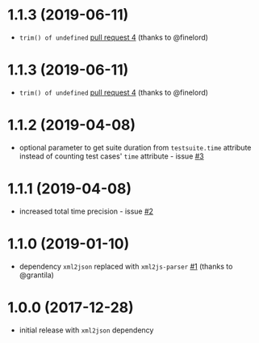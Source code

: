 # 1.1.3 (2019-06-11)
* `trim() of undefined` [pull request 4](https://github.com/ladariha/junitxml-to-javascript/pull/4) (thanks to @finelord)

# 1.1.3 (2019-06-11)
* `trim() of undefined` [pull request 4](https://github.com/ladariha/junitxml-to-javascript/pull/4) (thanks to @finelord)


# 1.1.2 (2019-04-08)
* optional parameter to get suite duration from `testsuite.time` attribute instead of counting test cases' `time` attribute - issue [#3](https://github.com/ladariha/junitxml-to-javascript/issues/3)

# 1.1.1 (2019-04-08)
* increased total time precision - issue [#2](https://github.com/ladariha/junitxml-to-javascript/issues/2)

# 1.1.0 (2019-01-10)
* dependency `xml2json` replaced with `xml2js-parser` [#1](https://github.com/ladariha/junitxml-to-javascript/pull/1) (thanks to @grantila)

# 1.0.0 (2017-12-28)
* initial release with `xml2json` dependency
